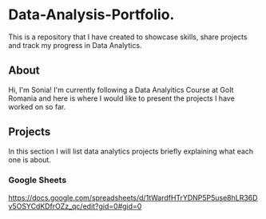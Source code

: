 # Data-Analysis-Portfolio.
This is a repository that I have created to showcase skills, share projects and track my progress in Data Analytics.
## About
Hi, I'm Sonia!
  I'm currently following a Data Analyitics Course at GoIt Romania and here is where I would like to present the projects I have worked on so far.

## Projects
In this section I will list data analytics projects briefly explaining what each one is about.
### Google Sheets
https://docs.google.com/spreadsheets/d/1tWardfHTrYDNP5P5use8hLR36Dy5OSYCdKDfrOZz_qc/edit?gid=0#gid=0
  
  
